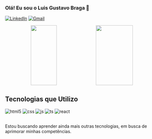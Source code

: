 ### Olá! Eu sou o Luis Gustavo Braga 👋

[![LinkedIn](https://img.shields.io/badge/LinkedIn-0077B5?style=for-the-badge&logo=linkedin&logoColor=white)](https://www.linkedin.com/in/luis-gustavo-braga/)
[![Gmail](https://img.shields.io/badge/Gmail-D14836?style=for-the-badge&logo=gmail&logoColor=white)](mailto:contatorafaballerini@gmail.com)

<div align="center">
    <img width="41%" height="195px" src="https://github-readme-stats.vercel.app/api/top-langs/?username=LuisBraga31&layout=compact&hide_border=true&title_color=00a000&text_color=c9d1d9&bg_color=0d1117" />
    <img width="49%" height="195px" src="https://github-readme-stats.vercel.app/api?username=LuisBraga31&show_icons=true&count_private=true&hide_border=true&title_color=00a000&icon_color=00a000&text_color=c9d1d9&bg_color=0d1117&rank_icon=github"/> 
</div>

## Tecnologias que Utilizo

<div style="display: inline_block">
  <img align="center" alt="html5" src="https://img.shields.io/badge/HTML5-E34F26?style=for-the-badge&logo=html5&logoColor=white" />
  <img align="center" alt="css" src="https://img.shields.io/badge/CSS3-1572B6?style=for-the-badge&logo=css3&logoColor=white" />
  <img align="center" alt="js" src="https://img.shields.io/badge/JavaScript-F7DF1E?style=for-the-badge&logo=javascript&logoColor=black" />
  <img align="center" alt="ts" src="https://img.shields.io/badge/TypeScript-007ACC?style=for-the-badge&logo=typescript&logoColor=white" />
  <img align="center" alt="react" src="https://img.shields.io/badge/React-20232A?style=for-the-badge&logo=react&logoColor=61DAFB" />
  
</div><br/>

Estou buscando aprender ainda mais outras tecnologias, em busca de aprimorar minhas competências.
